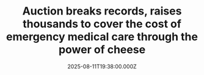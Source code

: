 ---
title: "Auction breaks records, raises thousands to cover the cost of emergency medical care through the power of cheese"
date: 2025-08-11T19:38:00.000Z
category: Human Kindness
externalLink: "https://www.goodgoodgood.co/articles/cheese-auction-charity-great-yorkshire-show"
image: ""
excerpt: "At the Great Yorkshire Show in the North of England, cheese lovers have an annual tradition of bidding on award-winning wheels.…"
---